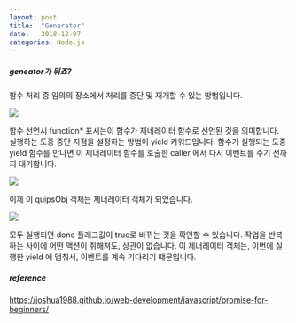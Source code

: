 ```yaml
---
layout: post
title:  "Generator"
date:   2018-12-07
categories: Node.js
---
```


##### geneator가 뭐죠?

함수 처리 중 임의의 장소에서 처리를 중단 및 재개할 수 있는 방법입니다.

![](/image/generator01.png) 

함수 선언시 function* 표시는이 함수가 제네레이터 함수로 선언된 것을 의미합니다. 실행하는 도중 중단 지점을 설정하는 방법이 yield 키워드입니다. 함수가 실행되는 도중 yield 함수를 만나면 이 제너레이터 함수를 호출한 caller 에서 다시 이벤트를 주기 전까지 대기합니다.

![](/image/generator02.png)

이제 이 quipsObj 객체는 제너레이터 객체가 되었습니다.

![](/image/generator03.png)

모두 실행되면 done 플래그값이 true로 바뀌는 것을 확인할 수 있습니다. 작업을 반복하는 사이에 어떤 액션이 취해져도, 상관이 없습니다. 이 제너레이터 객체는, 이번에 실행한 yield 에 멈춰서, 이벤트를 계속 기다리기 떄문입니다.

##### reference

https://joshua1988.github.io/web-development/javascript/promise-for-beginners/